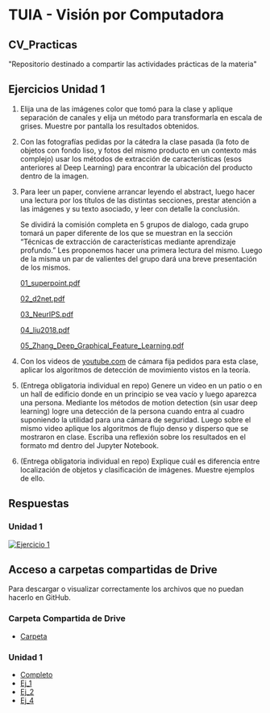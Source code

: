 # TUIA - Visión por Computadora

## CV_Practicas
"Repositorio destinado a compartir las actividades prácticas de la materia"

## Ejercicios Unidad 1

1. Elija una de las imágenes color que tomó para la clase y aplique separación de canales y elija un método para transformarla en escala de grises. Muestre por pantalla los resultados obtenidos. 
2. Con las fotografías pedidas por la cátedra la clase pasada (la foto de objetos con fondo liso, y fotos del mismo producto en un contexto más complejo) usar los métodos de extracción de características (esos anteriores al Deep Learning) para encontrar la ubicación del producto dentro de la imagen. 
3. Para leer un paper, conviene arrancar leyendo el abstract, luego hacer una lectura por los títulos de las distintas secciones, prestar atención a las imágenes y su texto asociado, y leer con detalle la conclusión. 
    
    Se dividirá la comisión completa en 5 grupos de dialogo, cada grupo tomará un paper diferente de los que se muestran en la sección “Técnicas de extracción de características mediante aprendizaje profundo.” Les proponemos hacer una primera lectura del mismo. Luego de la misma un par de valientes del grupo dará una breve presentación de los mismos.
    
    [01_superpoint.pdf](https://drive.google.com/file/d/1tx6GrL1Cr-LnQBSH1K9xffPxbasQugE9/view?usp=drive_web)
    
    [02_d2net.pdf](https://drive.google.com/file/d/1-b07QhWcRdQWYhZxQ6wY97KN_Oiu1M8L/view?usp=drive_web)
    
    [03_NeurIPS.pdf](https://drive.google.com/file/d/1su2irZiTg1brgTUaAGxgUquHzZDzp_7d/view?usp=drive_web)
    
    [04_liu2018.pdf](https://drive.google.com/file/d/1IQT7nKAHXQD7opxk7ws-mLok7NGdXe09/view?usp=drive_web)
    
    [05_Zhang_Deep_Graphical_Feature_Learning.pdf](https://drive.google.com/file/d/15mFrmQvKmCFX_WeFNYfticSOrOKcKVTL/view?usp=drive_web)
    
4. Con los videos de [youtube.com](http://youtube.com) de cámara fija pedidos para esta clase, aplicar los algoritmos de detección de movimiento vistos en la teoría.
5. (Entrega obligatoria individual en repo) Genere un video en un patio o en un hall de edificio donde en un principio se vea vacío y luego aparezca una persona. Mediante los métodos de motion detection (sin usar deep learning) logre una detección de la persona cuando entra al cuadro suponiendo la utilidad para una cámara de seguridad. 
Luego sobre el mismo video aplique los algoritmos de flujo denso y disperso que se mostraron en clase. 
Escriba una reflexión sobre los resultados en el formato md dentro del Jupyter Notebook.
6. (Entrega obligatoria individual en repo) Explique cuál es diferencia entre localización de objetos y clasificación de imágenes. Muestre ejemplos de ello.

## Respuestas

### Unidad 1
[![Ejercicio 1](https://colab.research.google.com/assets/colab-badge.svg)](https://colab.research.google.com/github/MiguelMussi/CV_Practicas/blob/master/Unidad_1_Ej_1.ipynb)

## Acceso a carpetas compartidas de Drive
Para descargar o visualizar correctamente los archivos que no puedan hacerlo en GitHub.

### Carpeta Compartida de Drive
* [Carpeta](https://drive.google.com/drive/folders/1fpd82MvpG1ySu0i6TvPRwvzYXEUJxmdP?usp=drive_link)
  
### Unidad 1
* [Completo](https://colab.research.google.com/drive/1DOzsn_N4hmjNOHzTueAnDH-RtE1OIJSa?usp=drive_link)
* [Ej_1](https://colab.research.google.com/drive/1109aQz6a3acwcCeamOeBf3kcOuZeLBJW?usp=drive_link)
* [Ej_2](https://colab.research.google.com/drive/1LqWwJzpFiftvZ41gvx6WiKyjhCFCx3_F?usp=drive_link)
* [Ej_4](https://colab.research.google.com/drive/1gQsZjev8WSSQ0yi3Y2cmUpTeFIbKAtjI?usp=drive_link)
